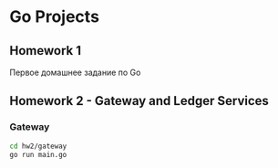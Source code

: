 # Go Projects

## Homework 1
Первое домашнее задание по Go

## Homework 2 - Gateway and Ledger Services

### Gateway
```bash
cd hw2/gateway
go run main.go